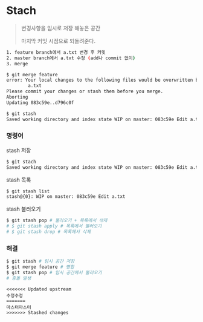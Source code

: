 # Stach

> 변경사항을 임시로 저장 해놓은 공간
>
> 마지막 커밋 시점으로 되돌려준다.

``` bash
1. feature branch에서 a.txt 변경 후 커밋
2. master branch에서 a.txt 수정 (add나 commit 없이)
3. merge

$ git merge feature
error: Your local changes to the following files would be overwritten by merge:
        a.txt
Please commit your changes or stash them before you merge.
Aborting
Updating 083c59e..d796c0f

$ git stash
Saved working directory and index state WIP on master: 083c59e Edit a.txt

```

### 명령어

stash 저장

```bash
$ git stach
Saved working directory and index state WIP on master: 083c59e Edit a.txt
```

stash 목록

```bash
$ git stash list
stash@{0}: WIP on master: 083c59e Edit a.txt
```

stash 불러오기

```bash
$ git stash pop # 불러오기 + 목록에서 삭제
# $ git stash apply # 목록에서 불러오기
# $ git stash drop # 목록에서 삭제
```



### 해결

```bash
$ git stash # 임시 공간 저장
$ git merge feature # 병합
$ git stash pop # 임시 공간에서 불러오기
# 충돌 발생
```

```
<<<<<<< Updated upstream
수정수정
=======
마스터마스터
>>>>>>> Stashed changes
```

